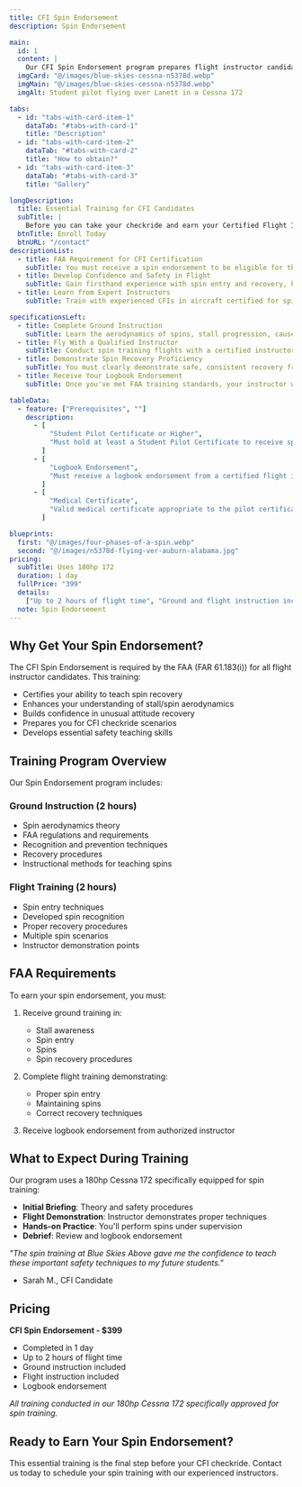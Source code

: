 ```yaml
---
title: CFI Spin Endorsement
description: Spin Endorsement

main:
  id: 1
  content: |
    Our CFI Spin Endorsement program prepares flight instructor candidates to safely teach spin recovery techniques, meeting FAA requirements for CFI certification.
  imgCard: "@/images/blue-skies-cessna-n5378d.webp"
  imgMain: "@/images/blue-skies-cessna-n5378d.webp"
  imgAlt: Student pilot flying over Lanett in a Cessna 172

tabs:
  - id: "tabs-with-card-item-1"
    dataTab: "#tabs-with-card-1"
    title: "Description"
  - id: "tabs-with-card-item-2"
    dataTab: "#tabs-with-card-2"
    title: "How to obtain?"
  - id: "tabs-with-card-item-3"
    dataTab: "#tabs-with-card-3"
    title: "Gallery"

longDescription:
  title: Essential Training for CFI Candidates
  subTitle: |
    Before you can take your checkride and earn your Certified Flight Instructor certificate, you’ll need a spin endorsement in your logbook—proof that you’re trained, competent, and confident in handling one of aviation’s most dynamic flight maneuvers. At Blue Skies Above, we make the process straightforward and stress-free with focused ground instruction and in-air practice in our 180hp Cessna 172. Whether you're preparing for your CFI or just want to strengthen your spin recovery skills, our experienced instructors will guide you every step of the way. Enroll today and earn your spin endorsement in as little as one day.
  btnTitle: Enroll Today
  btnURL: "/contact"
descriptionList:
  - title: FAA Requirement for CFI Certification
    subTitle: You must receive a spin endorsement to be eligible for the Certified Flight Instructor checkride, as outlined in FAR 61.183(i).
  - title: Develop Confidence and Safety in Flight
    subTitle: Gain firsthand experience with spin entry and recovery, helping you stay calm and in control when teaching stall and spin awareness to your future students.
  - title: Learn from Expert Instructors
    subTitle: Train with experienced CFIs in aircraft certified for spins, using structured lessons that prioritize safety, clarity, and hands-on learning.

specificationsLeft:
  - title: Complete Ground Instruction
    subTitle: Learn the aerodynamics of spins, stall progression, causes of unintentional spins, and FAA requirements for spin training.
  - title: Fly With a Qualified Instructor
    subTitle: Conduct spin training flights with a certified instructor in a spin-approved aircraft—practicing safe entry, sustained spins, and proper recovery techniques.
  - title: Demonstrate Spin Recovery Proficiency
    subTitle: You must clearly demonstrate safe, consistent recovery from spins and an understanding of how to teach spin awareness to others.
  - title: Receive Your Logbook Endorsement
    subTitle: Once you've met FAA training standards, your instructor will endorse your logbook confirming you’re proficient in spins and eligible to take your CFI checkride.

tableData:
  - feature: ["Prerequisites", ""]
    description:
      - [
          "Student Pilot Certificate or Higher",
          "Must hold at least a Student Pilot Certificate to receive spin training endorsement.",
        ]
      - [
          "Logbook Endorsement",
          "Must receive a logbook endorsement from a certified flight instructor authorizing spin training.",
        ]
      - [
          "Medical Certificate",
          "Valid medical certificate appropriate to the pilot certificate held.",
        ]

blueprints:
  first: "@/images/four-phases-of-a-spin.webp"
  second: "@/images/n5378d-flying-ver-auburn-alabama.jpg"
pricing:
  subTitle: Uses 180hp 172
  duration: 1 day
  fullPrice: "399"
  details:
    ["Up to 2 hours of flight time", "Ground and flight instruction included"]
  note: Spin Endorsement
---
```


## Why Get Your Spin Endorsement?

The CFI Spin Endorsement is required by the FAA (FAR 61.183(i)) for all flight instructor candidates. This training:

- Certifies your ability to teach spin recovery
- Enhances your understanding of stall/spin aerodynamics
- Builds confidence in unusual attitude recovery
- Prepares you for CFI checkride scenarios
- Develops essential safety teaching skills

## Training Program Overview

Our Spin Endorsement program includes:

### Ground Instruction (2 hours)

- Spin aerodynamics theory
- FAA regulations and requirements
- Recognition and prevention techniques
- Recovery procedures
- Instructional methods for teaching spins

### Flight Training (2 hours)

- Spin entry techniques
- Developed spin recognition
- Proper recovery procedures
- Multiple spin scenarios
- Instructor demonstration points

## FAA Requirements

To earn your spin endorsement, you must:

1. Receive ground training in:

   - Stall awareness
   - Spin entry
   - Spins
   - Spin recovery procedures

2. Complete flight training demonstrating:

   - Proper spin entry
   - Maintaining spins
   - Correct recovery techniques

3. Receive logbook endorsement from authorized instructor

## What to Expect During Training

Our program uses a 180hp Cessna 172 specifically equipped for spin training:

- **Initial Briefing**: Theory and safety procedures
- **Flight Demonstration**: Instructor demonstrates proper techniques
- **Hands-on Practice**: You'll perform spins under supervision
- **Debrief**: Review and logbook endorsement

_"The spin training at Blue Skies Above gave me the confidence to teach these important safety techniques to my future students."_

- Sarah M., CFI Candidate

## Pricing

**CFI Spin Endorsement - $399**

- Completed in 1 day
- Up to 2 hours of flight time
- Ground instruction included
- Flight instruction included
- Logbook endorsement

_All training conducted in our 180hp Cessna 172 specifically approved for spin training._

## Ready to Earn Your Spin Endorsement?

This essential training is the final step before your CFI checkride. Contact us today to schedule your spin training with our experienced instructors.
